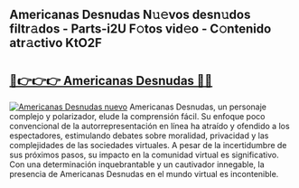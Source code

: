 ## Americanas Desnudas N𝚞𝚎vos desn𝚞dos filtr𝚊dos - Parts-i2U F𝚘tos vid𝚎o - C𝚘ntenido atr𝚊ctivo KtO2F

# <h2><a href="http://mbe17o.tromn.icu/?c=Americanas+Desnudas">🔗👉👉👉 Americanas Desnudas 🔗🔗</a></h2>

[![Americanas Desnudas nuevo](https://i.imgur.com/pEAQMta.gif)](http://mbe17o.tromn.icu/?c=Americanas+Desnudas)
Americanas Desnudas, un personaje complejo y polarizador, elude la comprensión fácil. Su enfoque poco convencional de la autorrepresentación en línea ha atraído y ofendido a los espectadores, estimulando debates sobre moralidad, privacidad y las complejidades de las sociedades virtuales. A pesar de la incertidumbre de sus próximos pasos, su impacto en la comunidad virtual es significativo. Con una determinación inquebrantable y un cautivador innegable, la presencia de Americanas Desnudas en el mundo virtual es incontenible.
